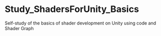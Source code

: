 # Study_ShadersForUnity_Basics
Self-study of the basics of shader development on Unity using code and Shader Graph
